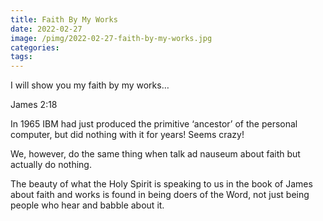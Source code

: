 ```yaml
---
title: Faith By My Works
date: 2022-02-27
image: /pimg/2022-02-27-faith-by-my-works.jpg
categories:
tags:
---
```


<p data-block-key="jv2wg">I will show you my faith by my works…</p><p data-block-key="1mlbn">James 2:18</p><p data-block-key="761t9"></p><p data-block-key="17gcq">In 1965 IBM had just produced the primitive ‘ancestor’ of the personal computer, but did nothing with it for years! Seems crazy!</p><p data-block-key="9kpd3">We, however, do the same thing when talk ad nauseum about faith but actually do nothing.</p><p data-block-key="fr35s">The beauty of what the Holy Spirit is speaking to us in the book of James about faith and works is found in being doers of the Word, not just being people who hear and babble about it.</p><p data-block-key="2fv42"></p>

